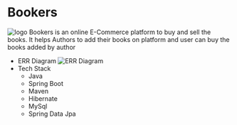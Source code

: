 # Bookers
![logo](https://i.ibb.co/x7fwCBK/Bookers.png)
Bookers is an online E-Commerce platform to buy and sell the books. It helps Authors to add their books on platform and user 
can buy the books added by author
* ERR Diagram
![ERR Diagram](https://i.ibb.co/qdDK6SC/ERR-Bookers.png)
* Tech Stack 
  * Java
  * Spring Boot
  * Maven
  * Hibernate
  * MySql
  * Spring Data Jpa
